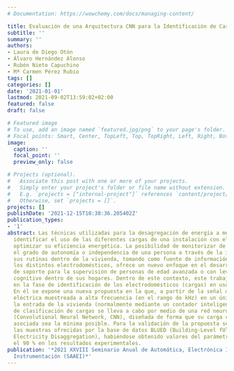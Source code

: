 ```yaml
---
# Documentation: https://wowchemy.com/docs/managing-content/

title: Evaluación de una Arquitectura CNN para la Identificación de Cargas en NILM
subtitle: ''
summary: ''
authors:
- Laura de Diego Otón
- Álvaro Hernández Alonso
- Rubén Nieto Capuchino
- Mª Carmen Pérez Rubio
tags: []
categories: []
date: '2021-01-01'
lastmod: 2021-09-02T13:59:02+02:00
featured: false
draft: false

# Featured image
# To use, add an image named `featured.jpg/png` to your page's folder.
# Focal points: Smart, Center, TopLeft, Top, TopRight, Left, Right, BottomLeft, Bottom, BottomRight.
image:
  caption: ''
  focal_point: ''
  preview_only: false

# Projects (optional).
#   Associate this post with one or more of your projects.
#   Simply enter your project's folder or file name without extension.
#   E.g. `projects = ["internal-project"]` references `content/project/deep-learning/index.md`.
#   Otherwise, set `projects = []`.
projects: []
publishDate: '2021-12-15T10:38:36.205402Z'
publication_types:
- '1'
abstract: Las técnicas utilizadas para la desagregación de energía a menudo buscan
  identificar el uso de las diferentes cargas de una instalación con el objetivo de
  optimizar su eficiencia energética. La posibilidad de monitorizar de forma no intrusiva
  el grado de autonomía o independencia de una persona a través de la inferencia de
  sus rutinas dentro de la vivienda, tomando como fuente de información el uso de
  los distintos electrodomésticos, ofrece un nuevo enfoque en el desarrollo de herramientas
  de soporte para la supervisión de personas de edad avanzada o con leve deterioro
  cognitivo dentro de sus hogares. Dentro de este contexto, este trabajo se centra
  en la fase de identificación de los electrodomésticos (cargas) en uso de la vivienda.
  En él se expone una nueva propuesta en la que, a partir de la señal de corriente
  eléctrica muestreada a alta frecuencia (en el rango de kHz) en un único punto a
  la entrada de la vivienda (normalmente mediante un contador inteligente), el proceso
  de clasificación de cargas se lleva a cabo por medio de una red neuronal convolucional
  (Convolutional Neural Network, CNN), diseñada de forma que su carga computacional
  asociada sea la mínima posible. Para la validación de la propuesta se han utilizado
  las muestras ofrecidas por la base de datos BLUED (Building-Level fUlly labeled
  Electricity Disaggregation), habiéndose obtenido valores del parámetro F1 que alcanzan
  el 90 % en los resultados experimentales.
publication: '*2021 XXVIII Seminario Anual de Automática, Electrónica Industrial e
  Instrumentación (SAAEI)*'
---
```

